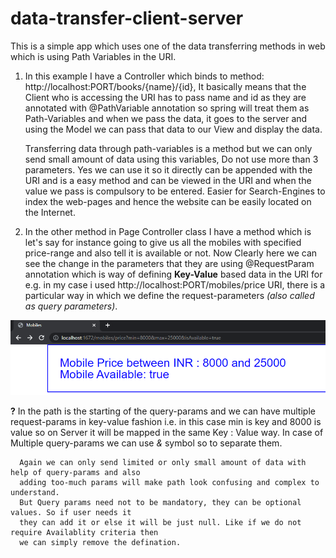 # data-transfer-client-server
This is a simple app which uses one of the data transferring methods in web which is
using Path Variables in the URI.

1. In this example I have a Controller which binds to method: http://localhost:PORT/books/{name}/{id}, It basically means
that the Client who is accessing the URI has to pass name and id as they are annotated with @PathVariable annotation so 
spring will treat them as Path-Variables and when we pass the data, it goes to the server and using the Model we can pass
that data to our View and display the data.


    Transferring data through path-variables is a method but we can only send small amount of data using this variables, Do
    not use more than 3 parameters. Yes we can use it so it directly can be appended with the URI and is a easy method and can 
    be viewed in the URI and when the value we pass is compulsory to be entered.
    Easier for Search-Engines to index the web-pages and hence the website can be easily located on the Internet.

2. In the other method in Page Controller class I have a method which is let's say for instance going to give us 
   all the mobiles with specified price-range and also tell it is available or not.
   Now Clearly here we can see the change in the parameters that they are using @RequestParam annotation which
   is way of defining <b>Key-Value</b> based data in the URI 
   for e.g. in my case i used http://localhost:PORT/mobiles/price URI, there is a particular way in which we 
   define the request-parameters <i>(also called as query parameters)</i>.

![img_1.png](img_1.png)

  <b>?</b> In the path is the starting of the query-params and we can have multiple request-params in key-value
  fashion i.e. in this case min is key and 8000 is value so on Server it will be mapped in the same Key : Value way.
  In case of Multiple query-params we can use <i>&</i> symbol so to separate them.
  
      Again we can only send limited or only small amount of data with help of query-params and also
      adding too-much params will make path look confusing and complex to understand.
      But Query params need not to be mandatory, they can be optional values. So if user needs it
      they can add it or else it will be just null. Like if we do not require Availablity criteria then 
      we can simply remove the defination.
